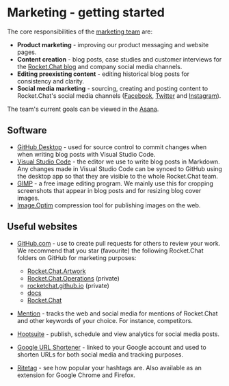 # Marketing - getting started

The core responsibilities of the [marketing team](https://rocket.chat/team) are:

- **Product marketing** - improving our product messaging and website pages.
- **Content creation** - blog posts, case studies and customer interviews for the [Rocket.Chat blog](https://rocket.chat/blog/) and company social media channels.
- **Editing preexisting content** - editing historical blog posts for consistency and clarity.
- **Social media marketing** - sourcing, creating and posting content to Rocket.Chat's social media channels ([Facebook](https://www.facebook.com/RocketChatApp/), [Twitter](https://twitter.com/rocketchat?lang=en) and [Instagram](https://www.instagram.com/rocket.chat/)).

The team's current goals can be viewed in the [Asana](https://app.asana.com).

## Software

- [GitHub Desktop](https://desktop.github.com) - used for source control to commit changes when when writing blog posts with Visual Studio Code.
- [Visual Studio Code](https://code.visualstudio.com) - the editor we use to write blog posts in Markdown. Any changes made in Visual Studio Code can be synced to GitHub using the desktop app so that they are visible to the whole Rocket.Chat team.
- [GIMP](https://www.gimp.org/downloads/) - a free image editing program. We mainly use this for cropping screenshots that appear in blog posts and for resizing blog cover images.
 - [Image.Optim](https://imageoptim.com/mac) compression tool for publishing images on the web.

## Useful websites

 - [GitHub.com](https://github.com) - use to create pull requests for others to review your work. We recommend that you star (favourite) the following Rocket.Chat folders on GitHub for marketing purposes:
    - [Rocket.Chat.Artwork](https://github.com/RocketChat/Rocket.Chat.Artwork)
    - [Rocket.Chat.Operations](https://github.com/RocketChat/Rocket.Chat.Operations) (private)
    - [rocketchat.github.io](https://github.com/RocketChat/rocketchat.github.io) (private)
    - [docs](https://github.com/RocketChat/docs)
    - [Rocket.Chat](https://github.com/RocketChat/Rocket.Chat)

 - [Mention](https://mention.com/en/) - tracks the web and social media for mentions of Rocket.Chat and other keywords of your choice. For instance, competitors.
 - [Hootsuite](https://hootsuite.com) - publish, schedule and view analytics for social media posts.
 - [Google URL Shortener](https://goo.gl) - linked to your Google account and used to shorten URLs for both social media and tracking purposes.
 - [Ritetag](https://ritetag.com/dashboard/) - see how popular your hashtags are. Also available as an extension for Google Chrome and Firefox.
